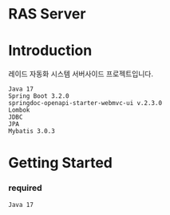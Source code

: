 # RAS Server

# Introduction
레이드 자동화 시스템 서버사이드 프로젝트입니다.

```
Java 17
Spring Boot 3.2.0
springdoc-openapi-starter-webmvc-ui v.2.3.0
Lombok
JDBC
JPA
Mybatis 3.0.3
```

# Getting Started
### required
```
Java 17
```